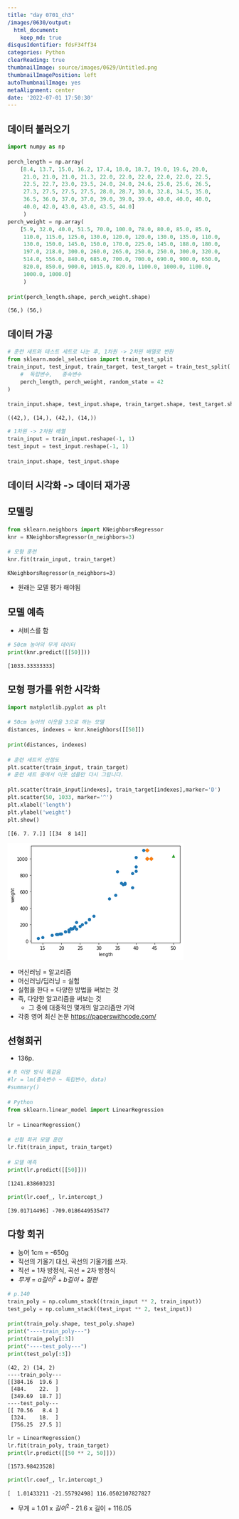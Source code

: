 ```yaml
---
title: "day 0701_ch3"
/images/0630/output:
  html_document:
    keep_md: true
disqusIdentifier: fdsF34ff34
categories: Python
clearReading: true
thumbnailImage: source/images/0629/Untitled.png
thumbnailImagePosition: left
autoThumbnailImage: yes
metaAlignment: center
date: '2022-07-01 17:50:30'
---
```


## 데이터 불러오기


```python
import numpy as np

perch_length = np.array(
    [8.4, 13.7, 15.0, 16.2, 17.4, 18.0, 18.7, 19.0, 19.6, 20.0, 
     21.0, 21.0, 21.0, 21.3, 22.0, 22.0, 22.0, 22.0, 22.0, 22.5, 
     22.5, 22.7, 23.0, 23.5, 24.0, 24.0, 24.6, 25.0, 25.6, 26.5, 
     27.3, 27.5, 27.5, 27.5, 28.0, 28.7, 30.0, 32.8, 34.5, 35.0, 
     36.5, 36.0, 37.0, 37.0, 39.0, 39.0, 39.0, 40.0, 40.0, 40.0, 
     40.0, 42.0, 43.0, 43.0, 43.5, 44.0]
     )
perch_weight = np.array(
    [5.9, 32.0, 40.0, 51.5, 70.0, 100.0, 78.0, 80.0, 85.0, 85.0, 
     110.0, 115.0, 125.0, 130.0, 120.0, 120.0, 130.0, 135.0, 110.0, 
     130.0, 150.0, 145.0, 150.0, 170.0, 225.0, 145.0, 188.0, 180.0, 
     197.0, 218.0, 300.0, 260.0, 265.0, 250.0, 250.0, 300.0, 320.0, 
     514.0, 556.0, 840.0, 685.0, 700.0, 700.0, 690.0, 900.0, 650.0, 
     820.0, 850.0, 900.0, 1015.0, 820.0, 1100.0, 1000.0, 1100.0, 
     1000.0, 1000.0]
     )

print(perch_length.shape, perch_weight.shape)
```

    (56,) (56,)
    

## 데이터 가공


```python
# 훈련 세트와 테스트 세트로 나눈 후, 1차원 -> 2차원 배열로 변환
from sklearn.model_selection import train_test_split
train_input, test_input, train_target, test_target = train_test_split(
    #  독립변수,   종속변수
    perch_length, perch_weight, random_state = 42
)

train_input.shape, test_input.shape, train_target.shape, test_target.shape
```




    ((42,), (14,), (42,), (14,))




```python
# 1차원 -> 2차원 배열
train_input = train_input.reshape(-1, 1)
test_input = test_input.reshape(-1, 1)

train_input.shape, test_input.shape
```

## 데이터 시각화 -> 데이터 재가공

## 모델링


```python
from sklearn.neighbors import KNeighborsRegressor
knr = KNeighborsRegressor(n_neighbors=3)

# 모형 훈련
knr.fit(train_input, train_target)
```




    KNeighborsRegressor(n_neighbors=3)



- 원래는 모델 평가 해야됨

## 모델 예측
- 서비스를 함


```python
# 50cm 농어의 무게 데이터
print(knr.predict([[50]]))
```

    [1033.33333333]
    

## 모형 평가를 위한 시각화


```python
import matplotlib.pyplot as plt

# 50cm 농어의 이웃을 3으로 하는 모델
distances, indexes = knr.kneighbors([[50]])

print(distances, indexes)

# 훈련 세트의 산점도
plt.scatter(train_input, train_target)
# 훈련 세트 중에서 이웃 샘플만 다시 그립니다.

plt.scatter(train_input[indexes], train_target[indexes],marker='D')
plt.scatter(50, 1033, marker='^')
plt.xlabel('length')
plt.ylabel('weight')
plt.show()
```

    [[6. 7. 7.]] [[34  8 14]]
    


    
![](/images/0701/output_12_1.png)
    


- 머신러닝 = 알고리즘
- 머신러닝/딥러닝 = 실험
- 실험을 한다 = 다양한 방법을 써보는 것
- 즉, 다양한 알고리즘을 써보는 것
  + 그 중에 대중적인 몇개의 알고리즘만 기억
- 각종 영어 최신 논문 https://paperswithcode.com/

## 선형회귀
- 136p.


```python
# R 이랑 방식 똑같음
#lr = lm(종속변수 ~ 독립변수, data)
#summary()

# Python
from sklearn.linear_model import LinearRegression

lr = LinearRegression()

# 선형 회귀 모델 훈련
lr.fit(train_input, train_target)

# 모델 예측
print(lr.predict([[50]]))
```

    [1241.83860323]
    


```python
print(lr.coef_, lr.intercept_)
```

    [39.01714496] -709.0186449535477
    

## 다항 회귀
- 농어 1cm = -650g
- 직선의 기울기 대신, 곡선의 기울기를 쓰자.
- 직선 = 1차 방정식, 곡선 = 2차 방정식
- $무게 = a길이^2 + b길이 + 절편$


```python
# p.140
train_poly = np.column_stack((train_input ** 2, train_input))
test_poly = np.column_stack((test_input ** 2, test_input))

print(train_poly.shape, test_poly.shape)
print("----train_poly---")
print(train_poly[:3])
print("----test_poly---")
print(test_poly[:3])
```

    (42, 2) (14, 2)
    ----train_poly---
    [[384.16  19.6 ]
     [484.    22.  ]
     [349.69  18.7 ]]
    ----test_poly---
    [[ 70.56   8.4 ]
     [324.    18.  ]
     [756.25  27.5 ]]
    


```python
lr = LinearRegression()
lr.fit(train_poly, train_target)
print(lr.predict([[50 ** 2, 50]]))
```

    [1573.98423528]
    


```python
print(lr.coef_, lr.intercept_)
```

    [  1.01433211 -21.55792498] 116.0502107827827
    

- 무게 = 1.01 x $길이^2$ - 21.6 x 길이 + 116.05
